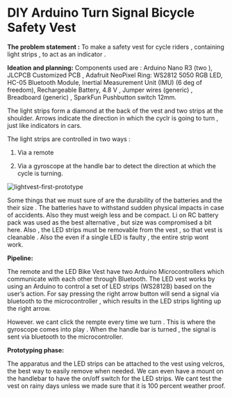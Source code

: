  # DIY Arduino Turn Signal Bicycle Safety Vest

**The problem statement :**
To make a safety vest for cycle riders , containing light strips , to act as an indicator . 

**Ideation and planning:**
Components used are :
Arduino Nano R3	(two ),
JLCPCB Customized PCB	,
Adafruit NeoPixel Ring: WS2812 5050 RGB LED,
HC-05 Bluetooth Module,
Inertial Measurement Unit (IMU) (6 deg of freedom),	
Rechargeable Battery, 4.8 V	,
Jumper wires (generic)	,
Breadboard (generic)	,
SparkFun Pushbutton switch 12mm.


The light  strips form a diamond at the back of the vest and two strips at the shoulder. Arrows indicate the direction in which the cyclr is going to turn , just like indicators in cars. 

The light strips are controlled in two ways :

1. Via a remote 

2. Via a gyroscope at the handle bar to detect the direction at which the cycle is turning.

![lightvest-first-prototype](https://user-images.githubusercontent.com/85502194/122208703-406fa280-cec1-11eb-83b3-056f80df3dbb.jpg)

Some things that we must sure of are the durability of the batteries and the their size . The batteries have to withstand sudden physical impacts in case of accidents. Also they must weigh less and be compact.  Li on RC battery pack was used as the  best alternative , but size was compromised a bit here.
Also , the LED strips must be removable from the vest , so that vest is cleanable . Also the even if a single LED is faulty , the entire strip wont work.

**Pipeline:**

 The remote and the LED Bike Vest have two Arduino Microcontrollers which communicate with each other through Bluetooth. The LED vest works by using an Arduino to control a set of LED strips (WS2812B) based on the user’s action. For say pressing the right arrow button will send a signal via bluetooth to the microcontroller , which results in the LED strips lighting up the right arrow. 
 
 However. we cant click the rempte every time we turn . This is where the gyroscope comes into play . When the handle bar is turned , the signal is sent via bluetooth to the microcontroller.
 
 **Prototyping phase:**
 
 The apparatus and the LED strips can be attached to the vest using velcros, the best way to easily remove when needed. We can even have a mount on the handlebar to have the on/off switch for the LED strips. We cant test the vest on rainy days unless we made sure that it is 100 percent weather proof. 




